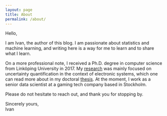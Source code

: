 ```yaml
---
layout: page
title: About
permalink: /about/
---
```


Hello,

I am Ivan, the author of this blog. I am passionate about statistics and machine
learning, and writing here is a way for me to learn and to share what I learn.

On a more professional note, I received a Ph.D. degree in computer science from
Linköping University in 2017. My [research] was mainly focused on uncertainty
quantification in the context of electronic systems, which one can read more
about in my doctoral [thesis]. At the moment, I work as a senior data scientist
at a gaming tech company based in Stockholm.

Please do not hesitate to reach out, and thank you for stopping by.

Sincerely yours,<br/>Ivan

[research]: https://research.ivanukhov.com/
[thesis]: https://github.com/IvanUkhov/thesis
